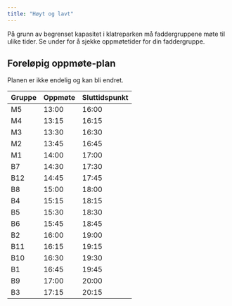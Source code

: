 ```yaml
---
title: "Høyt og lavt"
---
```


På grunn av begrenset kapasitet i klatreparken må faddergruppene møte til ulike tider. Se under for å sjekke oppmøtetider for din faddergruppe.

Foreløpig oppmøte-plan
------------------

Planen er ikke endelig og kan bli endret.

Gruppe  | Oppmøte  | Sluttidspunkt
------------- | ------------- | -------------
M5  | 13:00  | 16:00
M4  | 13:15  | 16:15
M3  | 13:30  | 16:30
M2  | 13:45  | 16:45
M1  | 14:00  | 17:00
B7  | 14:30  | 17:30
B12  | 14:45  | 17:45
B8  | 15:00  | 18:00
B4  | 15:15  | 18:15
B5  | 15:30  | 18:30
B6  | 15:45  | 18:45
B2  | 16:00  | 19:00
B11  | 16:15  | 19:15
B10  | 16:30  | 19:30
B1  | 16:45  | 19:45
B9  | 17:00  | 20:00
B3  | 17:15  | 20:15